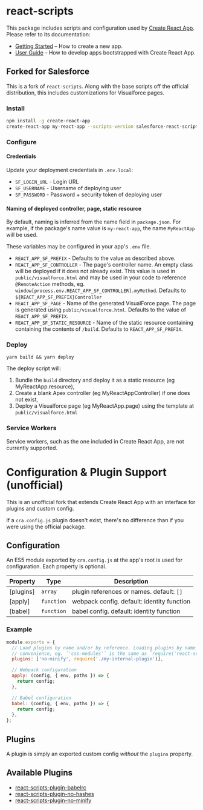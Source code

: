 # react-scripts

This package includes scripts and configuration used by [Create React App](https://github.com/facebook/create-react-app).<br>
Please refer to its documentation:

- [Getting Started](https://github.com/facebook/create-react-app/blob/master/README.md#getting-started) – How to create a new app.
- [User Guide](https://github.com/facebook/create-react-app/blob/master/packages/react-scripts/template/README.md) – How to develop apps bootstrapped with Create React App.

## Forked for Salesforce

This is a fork of `react-scripts`. Along with the base scripts off the official
distribution, this includes customizations for Visualforce pages.

### Install

```bash
npm install -g create-react-app
create-react-app my-react-app --scripts-version salesforce-react-scripts
```

### Configure

#### Credentials

Update your deployment credentials in `.env.local`:

- `SF_LOGIN_URL` - Login URL
- `SF_USERNAME` - Username of deploying user
- `SF_PASSWORD` - Password + security token of deploying user

#### Naming of deployed controller, page, static resource

By default, naming is inferred from the name field in `package.json`. For example, if the package's name value is `my-react-app`, the name `MyReactApp` will be used.

These variables may be configured in your app's `.env` file.

- `REACT_APP_SF_PREFIX` - Defaults to the value as described above.
- `REACT_APP_SF_CONTROLLER` - The page's controller name. An empty class will be deployed if it does not already exist. This value is used in `public/visualforce.html` and may be used in your code to reference `@RemoteAction` methods, eg. `window[process.env.REACT_APP_SF_CONTROLLER].myMethod`. Defaults to `${REACT_APP_SF_PREFIX}Controller`
- `REACT_APP_SF_PAGE` - Name of the generated VisualForce page. The page is generated using `public/visualforce.html`. Defaults to the value of `REACT_APP_SF_PREFIX`.
- `REACT_APP_SF_STATIC_RESOURCE` - Name of the static resource containing containing the contents of `/build`. Defaults to `REACT_APP_SF_PREFIX`.

### Deploy

`yarn build && yarn deploy`

The deploy script will:

1. Bundle the `build` directory and deploy it as a static resource (eg MyReactApp.resource),
2. Create a blank Apex controller (eg MyReactAppController) if one does not exist,
3. Deploy a Visualforce page (eg MyReactApp.page) using the template at `public/visualforce.html`

### Service Workers

Service workers, such as the one included in Create React App, are not currently supported.

# Configuration & Plugin Support (unofficial)

This is an unofficial fork that extends Create React App with an interface for plugins and custom config.

If a `cra.config.js` plugin doesn't exist, there's no difference than if you were using the official package.

## Configuration

An ES5 module exported by `cra.config.js` at the app's root is used for configuration. Each property is optional.

| Property  | Type                  | Description                                |
| --------- | --------------------- | ------------------------------------------ |
| [plugins] | <code>array</code>    | plugin references or names. default: `[]`  |
| [apply]   | <code>function</code> | webpack config. default: identity function |
| [babel]   | <code>function</code> | babel config. default: identity function   |

### Example

```js
module.exports = {
  // Load plugins by name and/or by reference. Loading plugins by name is for
  // convenience, eg. `'css-modules'` is the same as `require('react-scripts-plugin-css-modules')`
  plugins: ['no-minify', require('./my-internal-plugin')],

  // Webpack configuration
  apply: (config, { env, paths }) => {
    return config;
  },

  // Babel configuration
  babel: (config, { env, paths }) => {
    return config;
  },
};
```

## Plugins

A plugin is simply an exported custom config _without_ the `plugins` property.

## Available Plugins

- [react-scripts-plugin-babelrc](https://www.npmjs.com/package/react-scripts-plugin-babelrc)
- [react-scripts-plugin-no-hashes](https://www.npmjs.com/package/react-scripts-plugin-no-hashes)
- [react-scripts-plugin-no-minify](https://www.npmjs.com/package/react-scripts-plugin-no-minify)
